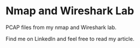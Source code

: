 <h1>Nmap and Wireshark Lab</h1>

PCAP files from my nmap and Wireshark lab.

Find me on LinkedIn and feel free to read my article.

